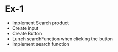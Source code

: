 # Ex-1
- Implement Search product 
- Create input
- Create Button
- Lunch searchFunction when clicking the button
- Implement search function